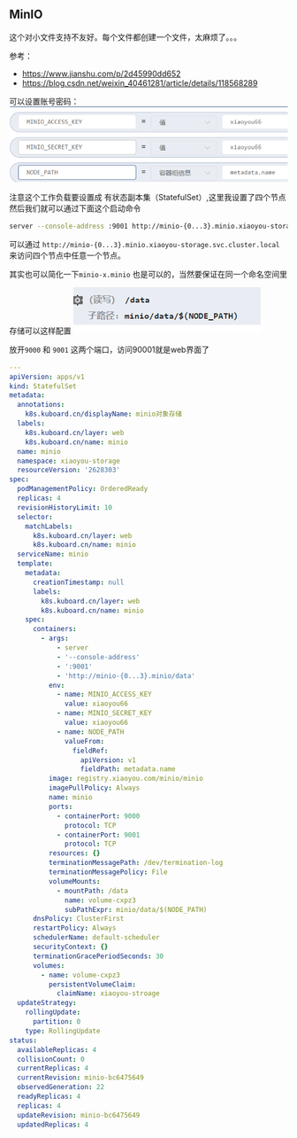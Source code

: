 ## MinIO 

这个对小文件支持不友好。每个文件都创建一个文件，太麻烦了。。。

参考：
- https://www.jianshu.com/p/2d45990dd652
- https://blog.csdn.net/weixin_40461281/article/details/118568289


可以设置账号密码：
![](../images/2022-05-28-18-09-02.png)

注意这个工作负载要设置成 有状态副本集（StatefulSet）,这里我设置了四个节点
然后我们就可以通过下面这个启动命令

```bash
server --console-address :9001 http://minio-{0...3}.minio.xiaoyou-storage.svc.cluster.local/data
```

可以通过 `http://minio-{0...3}.minio.xiaoyou-storage.svc.cluster.local` 来访问四个节点中任意一个节点。

其实也可以简化一下`minio-x.minio` 也是可以的，当然要保证在同一个命名空间里

存储可以这样配置
![](../images/2022-05-28-18-16-31.png)

放开`9000` 和 `9001` 这两个端口，访问90001就是web界面了

```yaml
---
apiVersion: apps/v1
kind: StatefulSet
metadata:
  annotations:
    k8s.kuboard.cn/displayName: minio对象存储
  labels:
    k8s.kuboard.cn/layer: web
    k8s.kuboard.cn/name: minio
  name: minio
  namespace: xiaoyou-storage
  resourceVersion: '2628303'
spec:
  podManagementPolicy: OrderedReady
  replicas: 4
  revisionHistoryLimit: 10
  selector:
    matchLabels:
      k8s.kuboard.cn/layer: web
      k8s.kuboard.cn/name: minio
  serviceName: minio
  template:
    metadata:
      creationTimestamp: null
      labels:
        k8s.kuboard.cn/layer: web
        k8s.kuboard.cn/name: minio
    spec:
      containers:
        - args:
            - server
            - '--console-address'
            - ':9001'
            - 'http://minio-{0...3}.minio/data'
          env:
            - name: MINIO_ACCESS_KEY
              value: xiaoyou66
            - name: MINIO_SECRET_KEY
              value: xiaoyou66
            - name: NODE_PATH
              valueFrom:
                fieldRef:
                  apiVersion: v1
                  fieldPath: metadata.name
          image: registry.xiaoyou.com/minio/minio
          imagePullPolicy: Always
          name: minio
          ports:
            - containerPort: 9000
              protocol: TCP
            - containerPort: 9001
              protocol: TCP
          resources: {}
          terminationMessagePath: /dev/termination-log
          terminationMessagePolicy: File
          volumeMounts:
            - mountPath: /data
              name: volume-cxpz3
              subPathExpr: minio/data/$(NODE_PATH)
      dnsPolicy: ClusterFirst
      restartPolicy: Always
      schedulerName: default-scheduler
      securityContext: {}
      terminationGracePeriodSeconds: 30
      volumes:
        - name: volume-cxpz3
          persistentVolumeClaim:
            claimName: xiaoyou-stroage
  updateStrategy:
    rollingUpdate:
      partition: 0
    type: RollingUpdate
status:
  availableReplicas: 4
  collisionCount: 0
  currentReplicas: 4
  currentRevision: minio-bc6475649
  observedGeneration: 22
  readyReplicas: 4
  replicas: 4
  updateRevision: minio-bc6475649
  updatedReplicas: 4
```